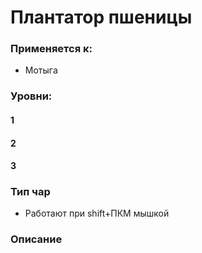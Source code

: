 # Плантатор пшеницы

### Применяется к:

* Мотыга

### Уровни:

#### 1

#### 2

#### 3

### Тип чар

* Работают при shift+ПКМ мышкой

### Описание&#x20;
